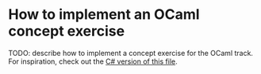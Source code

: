 # How to implement an OCaml concept exercise

TODO: describe how to implement a concept exercise for the OCaml track. For inspiration, check out the [C# version of this file][csharp-implementing].

[csharp-implementing]: ../../csharp/reference/implementing-a-concept-exercise.md
